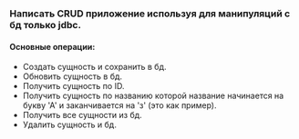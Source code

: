### Написать CRUD приложение используя для манипуляций с бд только jdbc.

#### Основные операции:
 - Создать сущность и сохранить в бд.
 - Обновить сущность в бд.
 - Получить сущность по ID.
 - Получить сущность по названию которой название начинается на букву 'А' и заканчивается на 'з' (это как пример).
 - Получить все сущности из бд.
 - Удалить сущность и бд.